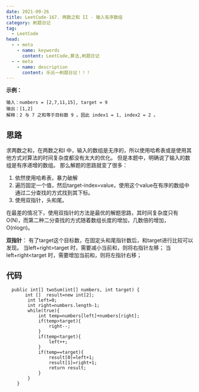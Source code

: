 ```yaml
---
date: 2021-09-26
title: LeetCode-167. 两数之和 II - 输入有序数组
category: 刷题日记
tag:
  - LeetCode
head:
  - - meta
    - name: keywords
      content: LeetCode,算法,刷题日记
  - - meta
    - name: description
      content: 乐云一刷题日记！！！
---
```

**示例：**
```
输入：numbers = [2,7,11,15], target = 9
输出：[1,2]
解释：2 与 7 之和等于目标数 9 。因此 index1 = 1, index2 = 2 。
```
## 思路
求两数之和，在两数之和I 中，输入的数组是无序的，所以使用哈希表或是使用其他方式对算法的时间复杂度都没有太大的优化。
但是本题中，明确说了输入的数组是有序递增的数组。
那么解题的思路就变了很多：
1. 依然使用哈希表，暴力破解
2. 遍历固定一个值，然后target-index=value，使用这个value在有序的数组中通过二分查找的方式找到其下标。
3. 使用双指针，头和尾。

在最差的情况下，使用双指针的方法是最优的解题思路，其时间复杂度只有O(N)，而第二种二分查找的方式随着数组长度的增加，几数倍的增加，O(nlogn)。

**双指针**：
有了target这个目标数，在固定头和尾指针数后，和target进行比较可以发现。
当left+right>target 时，需要减小当前和，则将右指针左移；
当left+right<target 时，需要增加当前和，则将左指针右移；

## 代码
```
  public int[] twoSum(int[] numbers, int target) {
       int []  result=new int[2];
        int left=0;
        int right=numbers.length-1;
        while(true){
            int temp=numbers[left]+numbers[right];
            if(temp>target){
                right--;
            }
            if(temp<target){
                left++;
            }
            if(temp==target){
                result[0]=left+1;
                result[1]=right+1;
                return result;
            }
        }
    }
```
